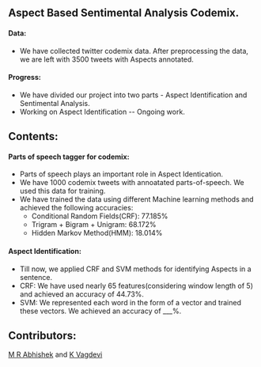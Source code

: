 ## Aspect Based Sentimental Analysis Codemix.

#### Data:
- We have collected twitter codemix data. After preprocessing the data, we are left with 3500 tweets with Aspects annotated.

#### Progress:
- We have divided our project into two parts - Aspect Identification and Sentimental Analysis.
- Working on Aspect Identification -- Ongoing work.

## Contents:
#### Parts of speech tagger for codemix:
- Parts of speech plays an important role in Aspect Identication.
- We have 1000 codemix tweets with annoatated parts-of-speech. We used this data for training.
- We have trained the data using different Machine learning methods and achieved the following accuracies:
  - Conditional Random Fields(CRF): 77.185%
  - Trigram + Bigram + Unigram: 68.172%
  - Hidden Markov Method(HMM): 18.014%
  
#### Aspect Identification:
- Till now, we applied CRF and SVM methods for identifying Aspects in a sentence.
- CRF: We have used nearly 65 features(considering window length of 5) and achieved an accuracy of 44.73%.
- SVM: We represented each word in the form of a vector and trained these vectors. We achieved an accuracy of ___%.

## Contributors:
[M R Abhishek](https://github.com/Abhishekmamidi123) and [K Vagdevi](https://github.com/vagdevik)
